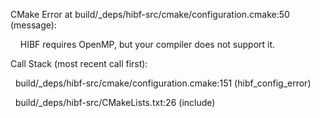 CMake Error at build/_deps/hibf-src/cmake/configuration.cmake:50 (message):

    HIBF requires OpenMP, but your compiler does not support it.

Call Stack (most recent call first):

  build/_deps/hibf-src/cmake/configuration.cmake:151 (hibf_config_error)

  build/_deps/hibf-src/CMakeLists.txt:26 (include)
